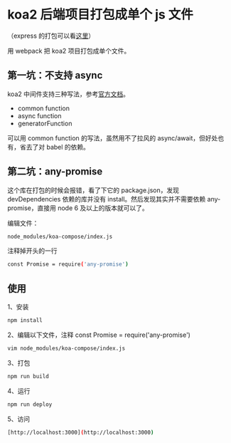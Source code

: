 # koa2 后端项目打包成单个 js 文件

（express 的打包可以看[这里](https://github.com/taichenglu/docker-node-bundle)）

用 webpack 把 koa2 项目打包成单个文件。

## 第一坑：不支持 async

koa2 中间件支持三种写法，参考[官方文档](https://github.com/koajs/koa/blob/v2.x/Readme.md)。

* common function
* async function
* generatorFunction

可以用 common function 的写法，虽然用不了拉风的 async/await，但好处也有，省去了对 babel 的依赖。

## 第二坑：any-promise

这个库在打包的时候会报错，看了下它的 package.json，发现 devDependencies 依赖的库并没有 install。然后发现其实并不需要依赖 any-promise，直接用 node 6 及以上的版本就可以了。

编辑文件：

```sh
node_modules/koa-compose/index.js
```

注释掉开头的一行

```sh
const Promise = require('any-promise')
```

## 使用

1、安装
```sh
npm install
```

2、编辑以下文件，注释 const Promise = require('any-promise')
```sh
vim node_modules/koa-compose/index.js
```

3、打包
```sh
npm run build
```

4、运行
```sh
npm run deploy
```

5、访问
```sh
[http://localhost:3000](http://localhost:3000)
```
